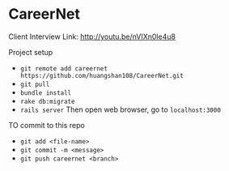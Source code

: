 # CareerNet

Client Interview Link: http://youtu.be/nVIXn0le4u8 

Project setup
* `git remote add careernet https://github.com/huangshan108/CareerNet.git`
* `git pull`
* `bundle install`
* `rake db:migrate`
* `rails server`
Then open web browser, go to `localhost:3000`

TO commit to this repo
* `git add <file-name>`
* `git commit -m <message>`
* `git push careernet <branch>`
